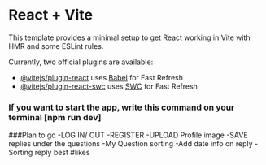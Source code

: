 # React + Vite

This template provides a minimal setup to get React working in Vite with HMR and some ESLint rules.

Currently, two official plugins are available:

- [@vitejs/plugin-react](https://github.com/vitejs/vite-plugin-react/blob/main/packages/plugin-react/README.md) uses [Babel](https://babeljs.io/) for Fast Refresh
- [@vitejs/plugin-react-swc](https://github.com/vitejs/vite-plugin-react-swc) uses [SWC](https://swc.rs/) for Fast Refresh


### If you want to start the app, write this command on your terminal [npm run dev]


###Plan to go
-LOG IN/ OUT
-REGISTER
-UPLOAD Profile image
-SAVE replies under the questions
-My Question sorting
-Add date info on reply
-Sorting reply best #likes